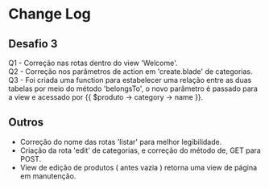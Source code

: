 # Change Log

## Desafio 3

Q1 - Correção nas rotas dentro do view 'Welcome'. \
Q2 - Correção nos parâmetros de action em 'create.blade' de categorias. \
Q3 - Foi criada uma function para estabelecer uma relação entre as duas tabelas por meio do método 'belongsTo', o novo parâmetro é passado para a view e acessado por {{ $produto -> category -> name }}. 

## Outros 
* Correção do nome das rotas 'listar' para melhor legibilidade.
* Criação da rota 'edit' de categorias, e correção do método de, GET para POST.
* View de edição de produtos ( antes vazia ) retorna uma view de página em manutenção. 


